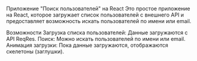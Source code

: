 Приложение "Поиск пользователей" на React
Это простое приложение на React, которое загружает список пользователей с внешнего API и предоставляет возможность искать пользователей по имени или email.

Возможности
Загрузка списка пользователей: Данные загружаются с API ReqRes.
Поиск: Можно искать пользователей по имени или email.
Анимация загрузки: Пока данные загружаются, отображаются скелетоны (заглушки).
